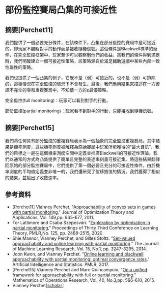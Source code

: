 # 部份監控賽局凸集的可接近性

## 摘要\[Perchet11]

我們提供了一個必要充分條件，在該條件下，凸集在部分監控的賽局中是可接近的，即玩家不觀察對手的動作而是接收隨機信號。這個條件是Blackwell標準的延伸，在完全監控框架中，玩家至少可以觀察到他們的收益。當我們的條件得到滿足時，我們明確建立一個可接近性策略，該策略源自於滿足輔助遊戲中某些內部一致性屬性的策略。

我們也提供了一個凸集的例子，它既不是（弱）可接近的，也不是（弱）可排除的，這種情況在完全監控的情況下不會發生。最後，我們應用結果來描述在一方資訊不完全的零和重複賽局中，不知情一方的ε最優策略。

完全監控(full monitoring)：玩家可以看到對手的行動。

部份監控(partial monitoring)：玩家看不到對手的行動，只能接收到隨機訊號。

## 摘要\[Perchet15]

我們將任何具有部分監控的重複賽局表示為一個抽象的完全監控重複賽局，其中結果是機率測度，這些機率測度被解釋為原始賽局中玩家所能獲得的“最大資訊”。我們的目標之一是在這個機率測度空間中定義並推廣Blackwell的可接近性理論。我們以通常的方式為凸集提供了簡單且完整的表述來刻畫可接近集。將這些結果翻譯回原始的部分監控賽局中，它們提供了第一個必要且充分的可接近性條件。由於機率測度的平均值定義並非唯一的，我們還研究了位移插值的情況。我們獲得了相似的結果，並給出了收斂速率。

## 參考資料

* \[Perchet11] Vianney Perchet, "[Approachability of convex sets in games with partial monitori](https://link.springer.com/article/10.1007/s10957-011-9797-3)ng," Journal of Optimization Theory and Applications, Vol. 149,pp. 665-677, 2011.
* Tor Lattimore and Csaba Szepesvári. "[Exploration by optimisation in partial monitoring](https://proceedings.mlr.press/v125/lattimore20a.html)," Proceedings of Thirty Third Conference on Learning Theory, PMLR,No. 125, pp. 2488-2515, 2020.
* Shie Mannor, Vianney Perchet, and Gilles Stoltz. "[Set-valued approachability and online learning with partial monitoring](https://www.jmlr.org/papers/volume15/mannor14a/mannor14a.pdf)." The Journal of Machine Learning Research, Vol. 15, No.1, pp.  3247-3295, 2014.
* Joon Kwon, and Vianney Perchet. "[Online learning and blackwell approachability with partial monitoring: optimal convergence rates](http://proceedings.mlr.press/v54/kwon17a.html)." Artificial Intelligence and Statistics. PMLR, 2017.
* \[Perchet15] Vianney Perchet  and Marc Quincampoix. "[On a unified framework for approachability with full or partial monitoring."](https://pubsonline.informs.org/doi/abs/10.1287/moor.2014.0686) Mathematics of Operations Research, Vol. 40, No.3,pp. 596-610, 2015.
* Vianney Perchet\[[scholar](https://scholar.google.com/citations?user=YntTInQAAAAJ\&hl=zh-TW)]
